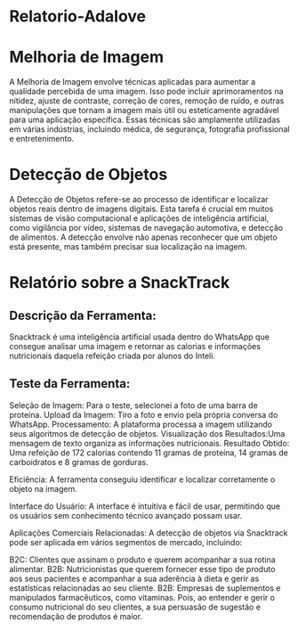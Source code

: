 # Relatorio-Adalove

# Melhoria de Imagem
A Melhoria de Imagem envolve técnicas aplicadas para aumentar a qualidade percebida de uma imagem. Isso pode incluir aprimoramentos na nitidez, ajuste de contraste, correção de cores, remoção de ruído, e outras manipulações que tornam a imagem mais útil ou esteticamente agradável para uma aplicação específica. Essas técnicas são amplamente utilizadas em várias indústrias, incluindo médica, de segurança, fotografia profissional e entretenimento.

# Detecção de Objetos
A Detecção de Objetos refere-se ao processo de identificar e localizar objetos reais dentro de imagens digitais. Esta tarefa é crucial em muitos sistemas de visão computacional e aplicações de inteligência artificial, como vigilância por vídeo, sistemas de navegação automotiva, e detecção de alimentos. A detecção envolve não apenas reconhecer que um objeto está presente, mas também precisar sua localização na imagem.

# Relatório sobre a SnackTrack

## Descrição da Ferramenta:
Snacktrack é uma inteligência artificial usada dentro do WhatsApp que consegue analisar uma imagem e retornar as calorias e informações nutricionais daquela refeição criada por alunos do Inteli. 

## Teste da Ferramenta:

Seleção de Imagem: Para o teste, selecionei a foto de uma barra de proteína. 
Upload da Imagem: Tiro a foto e envio pela própria conversa do WhatsApp.
Processamento: A plataforma processa a imagem utilizando seus algoritmos de detecção de objetos.
Visualização dos Resultados:Uma mensagem de texto organiza as informações nutricionais.
Resultado Obtido: Uma refeição de 172 calorias contendo 11 gramas de proteína, 14 gramas de carboidratos e 8 gramas de gorduras. 

Eficiência: A ferramenta conseguiu identificar e localizar corretamente o objeto na imagem.

Interface do Usuário: A interface é intuitiva e fácil de usar, permitindo que os usuários sem conhecimento técnico avançado possam usar.

Aplicações Comerciais Relacionadas:
A detecção de objetos via Snacktrack pode ser aplicada em vários segmentos de mercado, incluindo:

B2C: Clientes que assinam o produto e querem acompanhar a sua rotina alimentar.
B2B: Nutricionistas que querem fornecer esse tipo de produto aos seus pacientes e acompanhar a sua aderência à dieta e gerir as estatísticas relacionadas ao seu cliente.
B2B: Empresas de suplementos e manipulados farmacêuticos, como vitaminas. Pois, ao entender e gerir o consumo nutricional do seu clientes, a sua persuasão de sugestão e recomendação de produtos é maior. 
